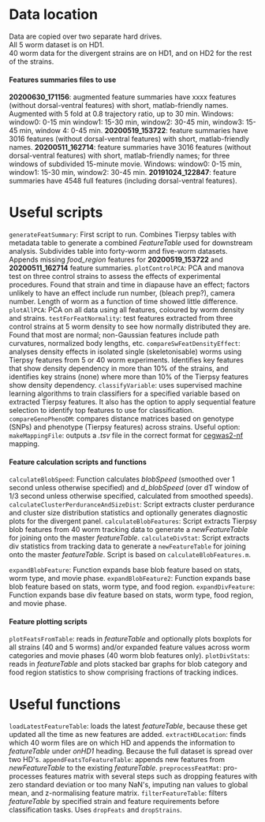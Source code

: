 # Data location

Data are copied over two separate hard drives.  
All 5 worm dataset is on HD1.  
40 worm data for the divergent strains are on HD1, and on HD2 for the rest of the strains.

#### Features summaries files to use

**20200630_171156**: augmented feature summaries have xxxx features (without dorsal-ventral features) with short, matlab-friendly names. Augmented with 5 fold at 0.8 trajectory ratio, up to 30 min. Windows: window0: 0-15 min window1: 15-30 min, window2: 30-45 min, window3: 15-45 min, window 4: 0-45 min.
**20200519_153722**: feature summaries have 3016 features (without dorsal-ventral features) with short, matlab-friendly names.
**20200511_162714**: feature summaries have 3016 features (without dorsal-ventral features) with short, matlab-friendly names; for three windows of subdivided 15-minute movie. Windows: window0: 0-15 min, window1: 15-30 min, window2: 30-45 min.
**20191024_122847**: feature summaries have 4548 full features (including dorsal-ventral features). 


# Useful scripts

`generateFeatSummary`: First script to run. Combines Tierpsy tables with metadata table to generate a combined *FeatureTable* used for downstream analysis. Subdivides table into forty-worm and five-worm datasets. Appends missing *food_region* features for **20200519_153722** and **20200511_162714** feature summaries.
`plotControlPCA`: PCA and manova test on three control strains to assess the effects of experimental procedures. Found that strain and time in diapause have an effect; factors unlikely to have an effect include run number, (bleach prep?), camera number. Length of worm as a function of time showed little difference. 
`plotAllPCA`: PCA on all data using all features, coloured by worm density and strains. 
`testForFeatNormality`: test features extracted from three control strains at 5 worm density to see how normally distributed they are. Found that most are normal; non-Gaussian features include path curvatures, normalized body lengths, etc.
`compareSwFeatDensityEffect`: analyses density effects in isolated single (skeletonisable) worms using Tierpsy features from 5 or 40 worm experiments. Identifies key features that show density dependency in more than 10% of the strains, and identifies key strains (none) where more than 10% of the Tierpsy features show density dependency. 
`classifyVariable`: uses supervised machine learning algorithms to train classifiers for a specified variable based on extracted Tierpsy features. It also has the option to apply sequential feature selection to identify top features to use for classification.
`compareGenoPhenoDM`: compares distance matrices  based on genotype (SNPs) and phenotype (Tierpsy features) across strains. Useful option: `makeMappingFile`: outputs a *.tsv* file in the correct format for [cegwas2-nf](https://github.com/AndersenLab/cegwas2-nf) mapping.

#### Feature calculation scripts and functions

`calculateBlobSpeed`: Function calculates *blobSpeed* (smoothed over 1 second unless otherwise specified) and *d_blobSpeed* (over dT window of 1/3 second unless otherwise specified, calculated from smoothed speeds).
`calculateClusterPerduranceAndSizeDist`: Script extracts cluster perdurance and cluster size distribution statistics and optionally generates diagnostic plots for the divergent panel.
`calculateBlobFeatures`: Script extracts Tierpsy blob features from 40 worm tracking data to generate a *newFeatureTable* for joining onto the master *featureTable*.
`calculateDivStat`: Script extracts div statistics from tracking data to generate a `newFeatureTable` for joining onto the master *featureTable*. Script is based on `calculateBlobFeatures.m`.

`expandBlobFeature`: Function expands base blob feature based on stats, worm type, and movie phase.
`expandBlobFeature2`: Function expands base blob feature based on stats, worm type, and food region.
`expandDivFeature`: Function expands base div feature based on stats, worm type, food region, and movie phase.

#### Feature plotting scripts

`plotFeatsFromTable`: reads in *featureTable* and optionally plots boxplots for all strains (40 and 5 worms) and/or expanded feature values across worm categories and movie phases (40 worm blob features only).
`plotDivStats`: reads in *featureTable* and plots stacked bar graphs for blob category and food region statistics to show comprising fractions of tracking indices.


# Useful functions

`loadLatestFeatureTable`: loads the latest *featureTable*, because these get updated all the time as new features are added.
`extractHDLocation`: finds which 40 worm files are on which HD and appends the information to *featureTable* under *onHD1* heading. Because the full dataset is spread over two HD's. 
`appendFeatsToFeatureTable`: appends new features from *newFeatureTable* to the existing *featureTable*.
`preprocessFeatMat`: pro-processes features matrix with several steps such as dropping features with zero standard deviation or too many NaN's, imputing nan values to global mean, and z-normalising feature matrix.
`filterFeatureTable`: filters *featureTable* by specified strain and feature requirements before classification tasks. Uses `dropFeats` and `dropStrains`.